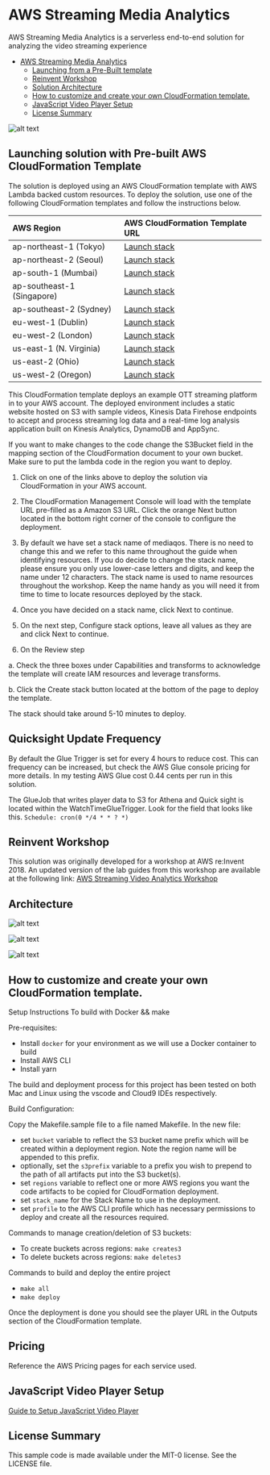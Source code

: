 # AWS Streaming Media Analytics

AWS Streaming Media Analytics is a serverless end-to-end solution for analyzing the video streaming experience

- [AWS Streaming Media Analytics](#AWS-Streaming-Media-Analytics)
  - [Launching from a Pre-Built template](#Launching-solution-with-Pre-built-AWS-CloudFormation-Template)
  - [Reinvent Workshop](#Reinvent-Workshop)
  - [Solution Architecture](#Solution-Architecture)
  - [How to customize and create your own CloudFormation template.](#How-to-customize-and-create-your-own-CloudFormation-template)
  - [JavaScript Video Player Setup](#JavaScript-Video-Player-Setup)
  - [License Summary](#License-Summary)


![alt text](images/main.png "AWS Streaming Media Analytics")


## Launching solution with Pre-built AWS CloudFormation Template

The solution is deployed using an AWS CloudFormation template with AWS Lambda backed custom resources. To deploy the solution, use one of the following CloudFormation templates and follow the instructions below.

| AWS Region | AWS CloudFormation Template URL |
|:-----------|:----------------------------|
| ap-northeast-1 (Tokyo) |<a href="https://console.aws.amazon.com/cloudformation/home?region=ap-northeast-1#/stacks/new?stackName=mediaqos&templateURL=https://s3.amazonaws.com/aws-streaming-media-analytics-workshop-ap-northeast-1/qos/cloudformation/oss-v1.1.3/deployment.yaml" target="_blank">Launch stack</a> |
| ap-northeast-2 (Seoul) |<a href="https://console.aws.amazon.com/cloudformation/home?region=ap-northeast-2#/stacks/new?stackName=mediaqos&templateURL=https://s3.amazonaws.com/aws-streaming-media-analytics-workshop-ap-northeast-2/qos/cloudformation/oss-v1.1.3/deployment.yaml" target="_blank">Launch stack</a> |
| ap-south-1 (Mumbai) |<a href="https://console.aws.amazon.com/cloudformation/home?region=ap-south-1#/stacks/new?stackName=mediaqos&templateURL=https://s3.amazonaws.com/aws-streaming-media-analytics-workshop-ap-south-1/qos/cloudformation/oss-v1.1.3/deployment.yaml" target="_blank">Launch stack</a> |
| ap-southeast-1 (Singapore) |<a href="https://console.aws.amazon.com/cloudformation/home?region=ap-southeast-1#/stacks/new?stackName=mediaqos&templateURL=https://s3.amazonaws.com/aws-streaming-media-analytics-workshop-ap-southeast-1/qos/cloudformation/oss-v1.1.3/deployment.yaml" target="_blank">Launch stack</a> |
| ap-southeast-2 (Sydney) |<a href="https://console.aws.amazon.com/cloudformation/home?region=ap-southeast-2#/stacks/new?stackName=mediaqos&templateURL=https://s3.amazonaws.com/aws-streaming-media-analytics-workshop-ap-southeast-2/qos/cloudformation/oss-v1.1.3/deployment.yaml" target="_blank">Launch stack</a> |
| eu-west-1 (Dublin) |<a href="https://console.aws.amazon.com/cloudformation/home?region=eu-west-1#/stacks/new?stackName=mediaqos&templateURL=https://s3.amazonaws.com/aws-streaming-media-analytics-workshop-eu-west-1/qos/cloudformation/oss-v1.1.3/deployment.yaml" target="_blank">Launch stack</a> |
| eu-west-2 (London) |<a href="https://console.aws.amazon.com/cloudformation/home?region=eu-west-2#/stacks/new?stackName=mediaqos&templateURL=https://s3.amazonaws.com/aws-streaming-media-analytics-workshop-eu-west-2/qos/cloudformation/oss-v1.1.3/deployment.yaml" target="_blank">Launch stack</a> |
| us-east-1 (N. Virginia) |<a href="https://console.aws.amazon.com/cloudformation/home?region=us-east-1#/stacks/new?stackName=mediaqos&templateURL=https://s3.amazonaws.com/aws-streaming-media-analytics-workshop-us-east-1/qos/cloudformation/oss-v1.1.3/deployment.yaml" target="_blank">Launch stack</a> |
| us-east-2 (Ohio) |<a href="https://console.aws.amazon.com/cloudformation/home?region=us-east-2#/stacks/new?stackName=mediaqos&templateURL=https://s3.amazonaws.com/aws-streaming-media-analytics-workshop-us-east-2/qos/cloudformation/oss-v1.1.3/deployment.yaml" target="_blank">Launch stack</a> |
| us-west-2 (Oregon) |<a href="https://console.aws.amazon.com/cloudformation/home?region=us-west-2#/stacks/new?stackName=mediaqos&templateURL=https://s3.amazonaws.com/aws-streaming-media-analytics-workshop-us-west-2/qos/cloudformation/oss-v1.1.3/deployment.yaml" target="_blank">Launch stack</a> |

This CloudFormation template deploys an example OTT streaming platform in to your AWS account. The deployed environment includes a static website hosted on S3 with sample videos, Kinesis Data Firehose endpoints to accept and process streaming log data and a real-time log analysis application built on Kinesis Analytics, DynamoDB and AppSync.

If you want to make changes to the code change the S3Bucket field in the mapping section of the CloudFormation document to your own bucket. Make sure to put the lambda code in the region you want to deploy. 

1. Click on one of the links above to deploy the solution via CloudFormation in your AWS account. 

2. The CloudFormation Management Console will load with the template URL pre-filled as a Amazon S3 URL. Click the orange Next button located in the bottom right corner of the console to configure the deployment.

3. By default we have set a stack name of mediaqos. There is no need to change this and we refer to this name throughout the guide when identifying resources. If you do decide to change the stack name, please ensure you only use lower-case letters and digits, and keep the name under 12 characters. The stack name is used to name resources throughout the workshop. Keep the name handy as you will need it from time to time to locate resources deployed by the stack.

4. Once you have decided on a stack name, click Next to continue.

5. On the next step, Configure stack options, leave all values as they are and click Next to continue.

6. On the Review step

a. Check the three boxes under Capabilities and transforms to acknowledge the template will create IAM resources and leverage transforms.

b. Click the Create stack button located at the bottom of the page to deploy the template.

The stack should take around 5-10 minutes to deploy.

## Quicksight Update Frequency

By default the Glue Trigger is set for every 4 hours to reduce cost. This can frequency can be increased, but check the AWS Glue console pricing for more details. In my testing AWS Glue cost 0.44 cents per run in this solution. 

The GlueJob that writes player data to S3 for Athena and Quick sight is located within the WatchTimeGlueTrigger. Look for the field that looks like this. 
```Schedule: cron(0 */4 * * ? *)```


## Reinvent Workshop

This solution was originally developed for a workshop at AWS re:Invent 2018. An updated version of the lab guides from this workshop are available at the following link: [AWS Streaming Video Analytics Workshop](https://streamingvideoanalytics.workshop.aws/)

## Architecture 


![alt text](workshop/images/arch1.png "Architecture - ingest pipeline")

![alt text](workshop/images/arch2.png "Architecture")

![alt text](workshop/images/arch3.png "Architecture")




## How to customize and create your own CloudFormation template.

Setup Instructions
To build with Docker && make

Pre-requisites:
- Install `docker` for your environment as we will use a Docker container to build
- Install AWS CLI
- Install yarn

The build and deployment process for this project has been tested on both Mac and Linux using the vscode and Cloud9 IDEs respectively. 

Build Configuration:

Copy the Makefile.sample file to a file named Makefile. In the new file:
  - set `bucket` variable to reflect the S3 bucket name prefix which will be created within a deployment region. Note the region name will be appended to this prefix.
  - optionally, set the `s3prefix` variable to a prefix you wish to prepend to the path of all artifacts put into the S3 bucket(s).
  - set `regions` variable to reflect one or more AWS regions you want the code artifacts to be copied for CloudFormation deployment.
  - set `stack_name` for the Stack Name to use in the deployment.
  - set `profile` to the AWS CLI profile which has necessary permissions to deploy and create all the resources required.

Commands to manage creation/deletion of S3 buckets:
- To create buckets across regions: `make creates3`
- To delete buckets across regions: `make deletes3`

Commands to build and deploy the entire project
- `make all`
- `make deploy`

Once the deployment is done you should see the player URL in the Outputs section of the CloudFormation template.

## Pricing

Reference the AWS Pricing pages for each service used. 


## JavaScript Video Player Setup

[Guide to Setup JavaScript Video Player](PLAYERSETUP.md)



## License Summary

This sample code is made available under the MIT-0 license. See the LICENSE file.
